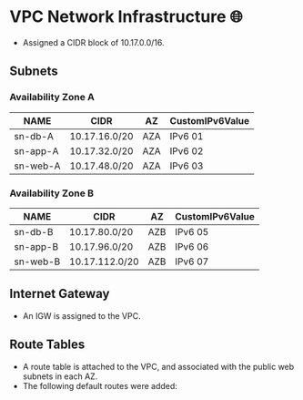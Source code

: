 # VPC Network Infrastructure 🌐

* Assigned a CIDR block of 10.17.0.0/16.

## Subnets

### Availability Zone A


| NAME     | CIDR          | AZ  | CustomIPv6Value |
| ---------- | --------------- | ----- | ----------------- |
| sn-db-A  | 10.17.16.0/20 | AZA | IPv6 01         |
| sn-app-A | 10.17.32.0/20 | AZA | IPv6 02         |
| sn-web-A | 10.17.48.0/20 | AZA | IPv6 03         |

### Availability Zone B


| NAME     | CIDR           | AZ  | CustomIPv6Value |
| ---------- | ---------------- | ----- | ----------------- |
| sn-db-B  | 10.17.80.0/20  | AZB | IPv6 05         |
| sn-app-B | 10.17.96.0/20  | AZB | IPv6 06         |
| sn-web-B | 10.17.112.0/20 | AZB | IPv6 07         |

## Internet Gateway

* An IGW is assigned to the VPC.

## Route Tables

* A route table is attached to the VPC, and associated with the public web
  subnets in each AZ.
* The following default routes were added: